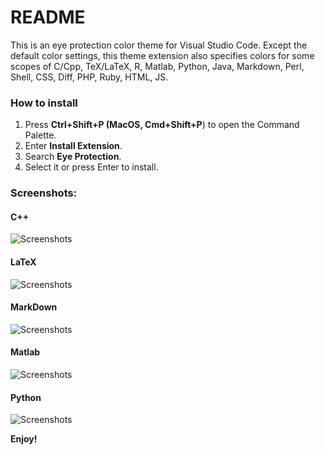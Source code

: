 # README
This is an eye protection color theme for Visual Studio Code. Except the default color settings, this theme extension also specifies colors for some scopes of C/Cpp, TeX/LaTeX, R, Matlab, Python, Java, Markdown, Perl, Shell, CSS, Diff, PHP, Ruby, HTML, JS.
### How to install

1. Press **Ctrl+Shift+P (MacOS, Cmd+Shift+P**) to open the Command Palette.
2. Enter **Install Extension**.
3. Search **Eye Protection**.
4. Select it or press Enter to install.

### Screenshots:

#### C++
![Screenshots](https://github.com/Jieli12/eye-protection/tree/master/ScreenShots/cplusplus.png)
#### LaTeX
![Screenshots](https://raw.githubusercontent.com/Jieli12/eye-protection/tree/master/ScreenShots/latex.png)
#### MarkDown
![Screenshots](https://raw.githubusercontent.com/Jieli12/eye-protection/tree/master/ScreenShots/markdown.png)
#### Matlab
![Screenshots](https://raw.githubusercontent.com/Jieli12/eye-protection/tree/master/ScreenShots/matlab.png)
#### Python
![Screenshots](https://raw.githubusercontent.com/Jieli12/eye-protection/tree/master/ScreenShots/python.png)


**Enjoy!**
